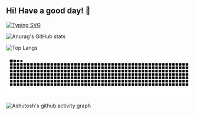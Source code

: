 ## Hi! Have a good day! 👋


[![Typing SVG](https://readme-typing-svg.demolab.com?font=Fira+Code&pause=1000&color=33F7DF&width=435&lines=There+is+JinYu!;Programing+is+life)](https://git.io/typing-svg)

![Anurag's GitHub stats](https://github-readme-stats.vercel.app/api?username=Torchman005&show_icons=true&hide_title=true&text_color=FF8247&icon_color=483D8B&bg_color=DEG,008B8B,7FFFD4,00C5CD,AEEEEE,BBFFFF)
<!-- Github统计卡片 -->
<!-- [![Readme Card](https://github-readme-stats.vercel.app/api/pin/?username=Torchman005&repo=github-readme-stats)](https://github.com/Torchman005/github-readme-stats) <!-- 允许仓库置顶超过6个 -->

![Top Langs](https://github-readme-stats.vercel.app/api/top-langs/?username=Torchman005&show_icons=true&hide_title=true&text_color=FF8247&icon_color=483D8B&bg_color=DEG,008B8B,7FFFD4,00C5CD,AEEEEE,BBFFFF)  <!-- 使用语言统计 -->

<picture>
  <source media="(prefers-color-scheme: dark)" srcset="https://raw.githubusercontent.com/Torchman005/Torchman005/output/github-contribution-grid-snake-dark.svg">
  <source media="(prefers-color-scheme: light)" srcset="https://raw.githubusercontent.com/Torchman005/Torchman005/output/github-contribution-grid-snake.svg">
  <img alt="github contribution grid snake animation" src="https://raw.githubusercontent.com/Torchman005/Torchman005/output/github-contribution-grid-snake.svg">
</picture>


![Ashutosh's github activity graph](https://github-readme-activity-graph.vercel.app/graph?username=Torchman005&theme=react)












<!--
**Torchman005/Torchman005** is a ✨ _special_ ✨ repository because its `README.md` (this file) appears on your GitHub profile.

Here are some ideas to get you started:

- 🔭 I’m currently working on ...
- 🌱 I’m currently learning ...
- 👯 I’m looking to collaborate on ...
- 🤔 I’m looking for help with ...
- 💬 Ask me about ...
- 📫 How to reach me: ...
- 😄 Pronouns: ...
- ⚡ Fun fact: ...
-->
